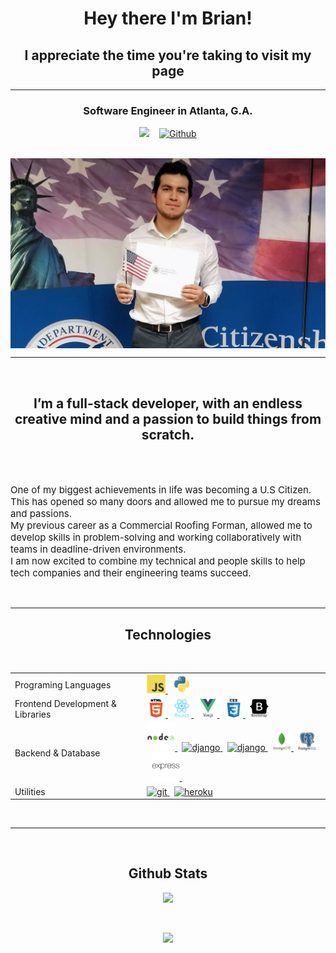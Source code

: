  <div align="center">
					<h1>Hey there I'm Brian!</h1>
					<h2> I appreciate the time you're taking to visit my page </h2>
	</div>

---

<div align="center">
    <h3> 
        Software Engineer in Atlanta, G.A.
    </h3>
    <p align="center">
<a href="https://www.linkedin.com/in/brian-lara/" target="_blank"><img src="https://img.shields.io/badge/LinkedIn-%230077B5.svg?&logo=linkedin&logoColor=white" /></a>&nbsp;&nbsp;&nbsp;
<a href="https://github.com/BrianDLara" target="_blank"> <img alt="Github" src="https://img.shields.io/badge/GitHub-%2320232a.svg?&logo=github&logoColor=white" /></a>
</p>
</div>
&nbsp;
<div align="center">
<img src="images/banner-pic.jpeg" alt="Brian as a contruction worker" align="center">
</div>

---

<br>

<div> 
<h2 align='center'>
I’m a full-stack developer, with an endless creative mind and a passion to build things from scratch. 
</h2>
<br><br>
<p style="font-size:15px">
 One of my biggest achievements in life was becoming a U.S Citizen. This has opened so many doors and allowed me to pursue my dreams and passions. 
<br>
My previous career as a Commercial Roofing Forman, allowed me to develop skills in problem-solving and working collaboratively with teams in deadline-driven environments. 
<br>
I am now excited to combine my technical and people skills to help tech companies and their engineering teams succeed.
</p>
</div>

&nbsp;

---

<div align="center">
<h2>Technologies</h2>

&nbsp;

<table>
  <tbody>
  <tr>
      <td>Programing Languages</td>
      <td>
        <!-- Vanilla Javascript -->
        <a href="https://developer.mozilla.org/en-US/docs/Web/JavaScript" target="_blank" rel="noreferrer"> <img src="https://raw.githubusercontent.com/devicons/devicon/master/icons/javascript/javascript-original.svg" alt="javascript" width="30" height="30"/> </a>
        &nbsp; 
        <!-- Python -->
        <a href="https://www.python.org" target="_blank" rel="noreferrer"> <img src="https://raw.githubusercontent.com/devicons/devicon/master/icons/python/python-original.svg" alt="python" width="30" height="30"/> </a>
      </td>
    </tr>
    <tr>
      <td>Frontend Development & Libraries</td>
      <td>
      <!-- HTML -->
       <a href="https://www.w3.org/html/" target="_blank" rel="noreferrer"> <img src="https://raw.githubusercontent.com/devicons/devicon/master/icons/html5/html5-original-wordmark.svg" alt="html5" width="30" height="30"/> </a> 
       &nbsp;
      <!-- React -->
        <a href="https://reactjs.org/" target="_blank" rel="noreferrer"> <img src="https://raw.githubusercontent.com/devicons/devicon/master/icons/react/react-original-wordmark.svg" alt="react" width="30" height="30"/> </a>
        &nbsp; 
        <!-- Vue -->
        <a href="https://vuejs.org/" target="_blank" rel="noreferrer"> <img src="https://raw.githubusercontent.com/devicons/devicon/master/icons/vuejs/vuejs-original-wordmark.svg" alt="vueJs" width="30" height="30"/> </a>
        &nbsp;
       <!-- CSS -->
        <a href="https://www.w3schools.com/css/" target="_blank" rel="noreferrer"> <img src="https://raw.githubusercontent.com/devicons/devicon/master/icons/css3/css3-original-wordmark.svg" alt="css3" width="30" height="30"/> </a>
        &nbsp; 
        <!-- Bootstrap -->
        <a href="https://getbootstrap.com" target="_blank" rel="noreferrer"> <img src="https://raw.githubusercontent.com/devicons/devicon/master/icons/bootstrap/bootstrap-plain-wordmark.svg" alt="bootstrap" width="30" height="30"/> </a>
      </td>
    </tr>
      <td>Backend & Database</td>
      <td>
      <!-- Node.js -->
      <a href="https://nodejs.org" target="_blank" rel="noreferrer"> <img src="https://raw.githubusercontent.com/devicons/devicon/master/icons/nodejs/nodejs-original-wordmark.svg" alt="nodejs" width="45" /> </a>
      &nbsp;
         <!-- Sequelize -->
        <a href="https://sequelize.org/" target="_blank" rel="noreferrer"> <img src="https://i.imgur.com/yK3ykUx.png" alt="django" width="30" height="30"/> </a>
        &nbsp;
        <!-- Django -->
        <a href="https://www.djangoproject.com/" target="_blank" rel="noreferrer"> <img src="https://cdn.worldvectorlogo.com/logos/django.svg" alt="django" width="30" height="30"/> </a>
        &nbsp;
      <!-- mongodb -->
        <a href="https://www.mongodb.com/" target="_blank" rel="noreferrer"> <img src="https://raw.githubusercontent.com/devicons/devicon/master/icons/mongodb/mongodb-original-wordmark.svg" alt="mongodb" width="30" height="30"/> </a>
        &nbsp;
        <!-- Postgresql -->
        <a href="https://www.postgresql.org" target="_blank" rel="noreferrer"> <img src="https://raw.githubusercontent.com/devicons/devicon/master/icons/postgresql/postgresql-original-wordmark.svg" alt="postgresql" width="30" height="30"/> </a>
        &nbsp;
        <!-- Express.js -->
        <a href="https://expressjs.com" target="_blank" rel="noreferrer"> <img src="https://raw.githubusercontent.com/devicons/devicon/master/icons/express/express-original-wordmark.svg" alt="express" width="45"/> </a>
        &nbsp;
      </td>
    </tr>
    <tr>
      <td>Utilities</td>
      <td>
      <!-- Git -->
        <a href="https://git-scm.com/" target="_blank" rel="noreferrer"> <img src="https://www.vectorlogo.zone/logos/git-scm/git-scm-icon.svg" alt="git" width="30" height="30"/> </a>
        &nbsp;
        <!-- Heroku -->
        <a href="https://heroku.com" target="_blank" rel="noreferrer"> <img src="https://www.vectorlogo.zone/logos/heroku/heroku-icon.svg" alt="heroku" width="30" height="30"/> </a>
      </td>
    </tr>
  </tbody>
</table>
 </div>

&nbsp;

---

&nbsp;

<div align="center">
<h2>Github Stats</h2>
  <img src="https://github-readme-stats.vercel.app/api?username=BrianDLara&hide=stars&show_icons=true&theme=radical&card_width=450&custom_title=Activities" />
</div>
<p>&nbsp;</p>
<div align="center">
  <img src="https://github-readme-stats.vercel.app/api/top-langs/?username=BrianDLara&layout=compact&theme=gotham&card_width=400&count_private" />
</div>
